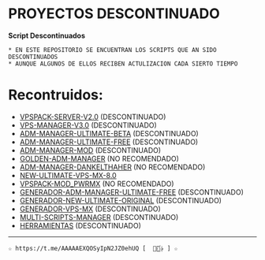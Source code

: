 ﻿# PROYECTOS DESCONTINUADO

**Script Descontinuados**

```
* EN ESTE REPOSITORIO SE ENCUENTRAN LOS SCRIPTS QUE AN SIDO DESCONTINUADOS 
* AUNQUE ALGUNOS DE ELLOS RECIBEN ACTULIZACION CADA SIERTO TIEMPO 
```

# Recontruidos:

*  [VPSPACK-SERVER-V2.0](https://github.com/AAAAAEXQOSyIpN2JZ0ehUQ/PROYECTOS_DESCONTINUADOS/tree/master/VPSPACK-SERVER-V2.0) (DESCONTINUADO)
*  [VPS-MANAGER-V3.0](https://github.com/AAAAAEXQOSyIpN2JZ0ehUQ/PROYECTOS_DESCONTINUADOS/tree/master/VPS-MANAGER-V3.0) (DESCONTINUADO)
*  [ADM-MANAGER-ULTIMATE-BETA](https://github.com/AAAAAEXQOSyIpN2JZ0ehUQ/PROYECTOS_DESCONTINUADOS/tree/master/ADM-MANAGER-ULTIMATE-BETA) (DESCONTINUADO)
*  [ADM-MANAGER-ULTIMATE-FREE](https://github.com/AAAAAEXQOSyIpN2JZ0ehUQ/PROYECTOS_DESCONTINUADOS/tree/master/ADM-MANAGER-ULTIMATE-FREE) (DESCONTINUADO)
*  [ADM-MANAGER-MOD](https://github.com/AAAAAEXQOSyIpN2JZ0ehUQ/PROYECTOS_DESCONTINUADOS/tree/master/ADM-MANAGER-MOD) (DESCONTINUADO)
*  [GOLDEN-ADM-MANAGER](https://github.com/AAAAAEXQOSyIpN2JZ0ehUQ/PROYECTOS_DESCONTINUADOS/tree/master/GOLDEN-ADM-MANAGER) (NO RECOMENDADO)
*  [ADM-MANAGER-DANKELTHAHER](https://github.com/AAAAAEXQOSyIpN2JZ0ehUQ/PROYECTOS_DESCONTINUADOS/tree/master/ADM-MANAGER-DANKELTHAHER) (NO RECOMENDADO)
*  [NEW-ULTIMATE-VPS-MX-8.0](https://github.com/AAAAAEXQOSyIpN2JZ0ehUQ/PROYECTOS_DESCONTINUADOS/tree/master/NEW-ULTIMATE-VPS-MX-8.0)
*  [VPSPACK-MOD_PWRMX](https://github.com/AAAAAEXQOSyIpN2JZ0ehUQ/PROYECTOS_DESCONTINUADOS/tree/master/VPSPACK-MOD_PWRMX) (NO RECOMENDADO)
*  [GENERADOR-ADM-MANAGER-ULTIMATE-FREE](https://github.com/AAAAAEXQOSyIpN2JZ0ehUQ/PROYECTOS_DESCONTINUADOS/tree/master/GENERADOR-ADM-MANAGER-ULTIMATE-FREE)  (DESCONTINUADO)
*  [GENERADOR-NEW-ULTIMATE-ORIGINAL](https://github.com/AAAAAEXQOSyIpN2JZ0ehUQ/PROYECTOS_DESCONTINUADOS/tree/master/GENERADOR-NEW-ULTIMATE-ORIGINAL)  (DESCONTINUADO)
*  [GENERADOR-VPS-MX](https://github.com/AAAAAEXQOSyIpN2JZ0ehUQ/PROYECTOS_DESCONTINUADOS/tree/master/GENERADOR-VPS-MX)  (DESCONTINUADO)
*  [MULTI-SCRIPTS-MANAGER](https://github.com/AAAAAEXQOSyIpN2JZ0ehUQ/PROYECTOS_DESCONTINUADOS/tree/master/MULTI-SCRIPTS-MANAGER)  (DESCONTINUADO)
*  [HERRAMIENTAS](https://github.com/AAAAAEXQOSyIpN2JZ0ehUQ/PROYECTOS_DESCONTINUADOS/tree/master/HERRAMIENTAS)  (DESCONTINUADO)

-------------------------------------------------------------------------------

```
☆ https://t.me/AAAAAEXQOSyIpN2JZ0ehUQ [  ⃘⃤꙰✰ ] ☆
```
